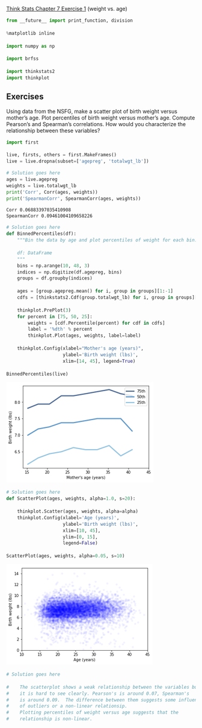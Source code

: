 [Think Stats Chapter 7 Exercise 1](http://greenteapress.com/thinkstats2/html/thinkstats2008.html#toc70) (weight vs. age)

>> 

```python
from __future__ import print_function, division

%matplotlib inline

import numpy as np

import brfss

import thinkstats2
import thinkplot
```

## Exercises

Using data from the NSFG, make a scatter plot of birth weight versus mother’s age. Plot percentiles of birth weight versus mother’s age. Compute Pearson’s and Spearman’s correlations. How would you characterize the relationship between these variables?


```python
import first

live, firsts, others = first.MakeFrames()
live = live.dropna(subset=['agepreg', 'totalwgt_lb'])
```


```python
# Solution goes here
ages = live.agepreg
weights = live.totalwgt_lb
print('Corr', Corr(ages, weights))
print('SpearmanCorr', SpearmanCorr(ages, weights))
```

    Corr 0.06883397035410908
    SpearmanCorr 0.09461004109658226



```python
# Solution goes here
def BinnedPercentiles(df):
    """Bin the data by age and plot percentiles of weight for each bin.

    df: DataFrame
    """
    bins = np.arange(10, 48, 3)
    indices = np.digitize(df.agepreg, bins)
    groups = df.groupby(indices)

    ages = [group.agepreg.mean() for i, group in groups][1:-1]
    cdfs = [thinkstats2.Cdf(group.totalwgt_lb) for i, group in groups][1:-1]

    thinkplot.PrePlot(3)
    for percent in [75, 50, 25]:
        weights = [cdf.Percentile(percent) for cdf in cdfs]
        label = '%dth' % percent
        thinkplot.Plot(ages, weights, label=label)

    thinkplot.Config(xlabel="Mother's age (years)",
                     ylabel='Birth weight (lbs)',
                     xlim=[14, 45], legend=True)
    
BinnedPercentiles(live)
```


![alt text](https://github.com/marineveits/dsp/blob/master/img/output_62_0.png)




```python
# Solution goes here
def ScatterPlot(ages, weights, alpha=1.0, s=20):

    thinkplot.Scatter(ages, weights, alpha=alpha)
    thinkplot.Config(xlabel='Age (years)',
                     ylabel='Birth weight (lbs)',
                     xlim=[10, 45],
                     ylim=[0, 15],
                     legend=False)
    
ScatterPlot(ages, weights, alpha=0.05, s=10)
```


![alt text](https://github.com/marineveits/dsp/blob/master/img/output_63_0.png)


```python
# Solution goes here

#    The scatterplot shows a weak relationship between the variables but
#    it is hard to see clearly. Pearson's is around 0.07, Spearman's
#    is around 0.09.  The difference between them suggests some influence
#    of outliers or a non-linear relationsip.
#    Plotting percentiles of weight versus age suggests that the
#    relationship is non-linear.  
```
